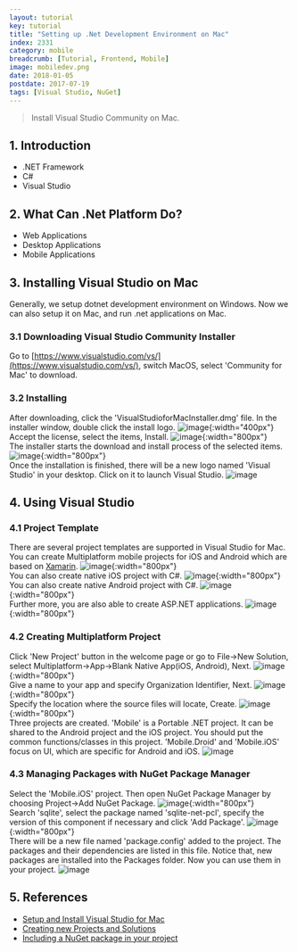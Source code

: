 ```yaml
---
layout: tutorial
key: tutorial
title: "Setting up .Net Development Environment on Mac"
index: 2331
category: mobile
breadcrumb: [Tutorial, Frontend, Mobile]
image: mobiledev.png
date: 2018-01-05
postdate: 2017-07-19
tags: [Visual Studio, NuGet]
---
```


> Install Visual Studio Community on Mac.

## 1. Introduction
* .NET Framework
* C#
* Visual Studio

## 2. What Can .Net Platform Do?
* Web Applications
* Desktop Applications
* Mobile Applications

## 3. Installing Visual Studio on Mac
Generally, we setup dotnet development environment on Windows. Now we can also setup it on Mac, and run .net applications on Mac.
### 3.1 Downloading Visual Studio Community Installer
Go to [https://www.visualstudio.com/vs/](https://www.visualstudio.com/vs/), switch MacOS, select 'Community for Mac' to download.
### 3.2 Installing
After downloading, click the 'VisualStudioforMacInstaller.dmg' file. In the installer window, double click the install logo.
![image](/public/images/frontend/2331/install_vs.png){:width="400px"}  
Accept the license, select the items, Install.
![image](/public/images/frontend/2331/install_components.png){:width="800px"}  
The installer starts the download and install process of the selected items.
![image](/public/images/frontend/2331/install_downloading.png){:width="800px"}  
Once the installation is finished, there will be a new logo named 'Visual Studio' in your desktop. Click on it to launch Visual Studio.
![image](/public/images/frontend/2331/visualstudio_workspace.png)

## 4. Using Visual Studio
### 4.1 Project Template
There are several project templates are supported in Visual Studio for Mac.  
You can create Multiplatform mobile projects for iOS and Android which are based on [Xamarin](https://www.xamarin.com/).
![image](/public/images/frontend/2331/project_multiplatform.png){:width="800px"}  
You can also create native iOS project with C#.
![image](/public/images/frontend/2331/project_ios.png){:width="800px"}  
You can also create native Android project with C#.
![image](/public/images/frontend/2331/project_android.png){:width="800px"}  
Further more, you are also able to create ASP.NET applications.
![image](/public/images/frontend/2331/project_aspnet.png){:width="800px"}  
### 4.2 Creating Multiplatform Project
Click 'New Project' button in the welcome page or go to File->New Solution, select Multiplatform->App->Blank Native App(iOS, Android), Next.
![image](/public/images/frontend/2331/newproject_native.png){:width="800px"}  
Give a name to your app and specify Organization Identifier, Next.
![image](/public/images/frontend/2331/newproject_appname.png){:width="800px"}  
Specify the location where the source files will locate, Create.
![image](/public/images/frontend/2331/newproject_location.png){:width="800px"}  
Three projects are created. 'Mobile' is a Portable .NET project. It can be shared to the Android project and the iOS project. You should put the common functions/classes in this project. 'Mobile.Droid' and 'Mobile.iOS' focus on UI, which are specific for Android and iOS.
![image](/public/images/frontend/2331/newproject_finish.png)
### 4.3 Managing Packages with NuGet Package Manager
Select the 'Mobile.iOS' project. Then open NuGet Package Manager by choosing Project->Add NuGet Package.
![image](/public/images/frontend/2331/package_add.png){:width="800px"}  
Search 'sqlite', select the package named 'sqlite-net-pcl', specify the version of this component if necessary and click 'Add Package'.
![image](/public/images/frontend/2331/package_sqlite.png){:width="800px"}  
There will be a new file named 'package.config' added to the project. The packages and their dependencies are listed in this file. Notice that, new packages are installed into the Packages folder. Now you can use them in your project.
![image](/public/images/frontend/2331/package_config.png)

## 5. References
* [Setup and Install Visual Studio for Mac](https://docs.microsoft.com/en-us/visualstudio/mac/installation)
* [Creating new Projects and Solutions](https://docs.microsoft.com/en-us/visualstudio/mac/create-new-projects)
* [Including a NuGet package in your project](https://docs.microsoft.com/en-us/visualstudio/mac/nuget-walkthrough)
